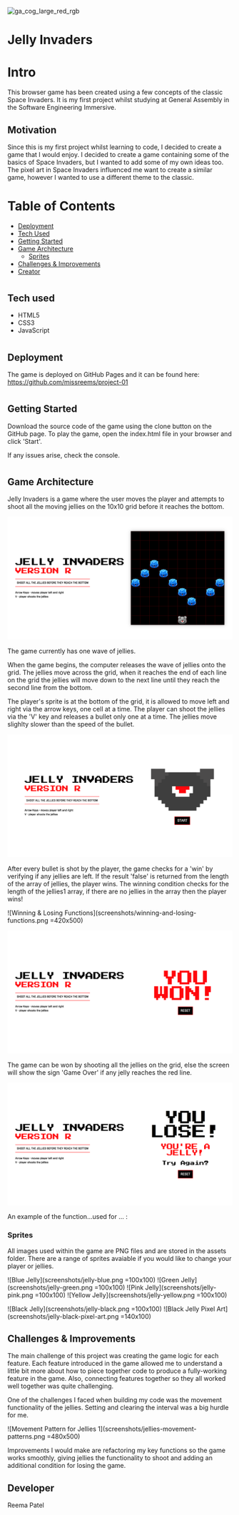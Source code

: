 ![ga_cog_large_red_rgb](https://cloud.githubusercontent.com/assets/40461/8183776/469f976e-1432-11e5-8199-6ac91363302b.png)

# Jelly Invaders


# Intro
This browser game has been created using a few concepts of the classic Space Invaders.
It is my first project whilst studying at General Assembly in the Software Engineering Immersive. 


## Motivation
Since this is my first project whilst learning to code, I decided to create a game that I would enjoy. I decided to create a game containing some of the basics of Space Invaders, but I wanted to add some of my own ideas too. The pixel art in Space Invaders influenced me want to create a similar game, however I wanted to use a different theme to the classic.


# Table of Contents
- [Deployment](##deployment)
- [Tech Used](##tech-used)
- [Getting Started](##getting-started)
- [Game Architecture](##game-architecture)
  - [Sprites](###sprites)
- [Challenges & Improvements](##challenges-&-improvements)
- [Creator](##creator)

#
## Tech used
* HTML5
* CSS3
* JavaScript


#
## Deployment
The game is deployed on GitHub Pages and it can be found here: https://github.com/missreems/project-01


#
## Getting Started
Download the source code of the game using the clone button on the GitHub page. To play the game, open the index.html file in your browser and click 'Start'.

If any issues arise, check the console. 


#
## Game Architecture

Jelly Invaders is a game where the user moves the player and attempts to shoot all the moving jellies on the 10x10 grid before it reaches the bottom.

![The Game](screenshots/game.png)

The game currently has one wave of jellies.

When the game begins, the computer releases the wave of jellies onto the grid. The jellies move across the grid, when it reaches the end of each line on the grid the jellies will move down to the next line until they reach the second line from the bottom.


The player's sprite is at the bottom of the grid, it is allowed to move left and right via the arrow keys, one cell at a time. The player can shoot the jellies via the 'V' key and releases a bullet only one at a time. The jellies move slighlty slower than the speed of the bullet.

![Instructions](screenshots/instructions.png)

After every bullet is shot by the player, the game checks for a 'win' by verifying if any jellies are left. If the result 'false' is returned from the length of the array of jellies, the player wins. The winning condition checks for the length of the jellies1 array, if there are no jellies in the array then the player wins!

![Winning & Losing Functions](screenshots/winning-and-losing-functions.png =420x500)

![Winning Page](screenshots/winning-page.png)

The game can be won by shooting all the jellies on the grid, else the screen will show the sign 'Game Over' if any jelly reaches the red line.

![Losing Page](screenshots/losing-page.png)

An example of the function...used for ... :

### Sprites
All images used within the game are PNG files and are stored in the assets folder. There are a range of sprites avaiable if you would like to change your player or jellies.

![Blue Jelly](screenshots/jelly-blue.png =100x100)
![Green Jelly](screenshots/jelly-green.png =100x100)
![Pink Jelly](screenshots/jelly-pink.png =100x100)
![Yellow Jelly](screenshots/jelly-yellow.png =100x100)

![Black Jelly](screenshots/jelly-black.png =100x100)
![Black Jelly Pixel Art](screenshots/jelly-black-pixel-art.png =140x100)


## Challenges & Improvements
The main challenge of this project was creating the game logic for each feature. Each feature introduced in the game allowed me to understand a little bit more about how to piece together code to produce a fully-working feature in the game. Also, connecting features together so they all worked well together was quite challenging.

One of the challenges I faced when building my code was the movement functionality of the jellies. Setting and clearing the interval was a big hurdle for me.

![Movement Pattern for Jellies 1](screenshots/jellies-movement-patterns.png =480x500)

Improvements I would make are refactoring my key functions so the game works smoothly, giving jellies the functionality to shoot and adding an additional condition for losing the game.


## Developer
Reema Patel

